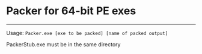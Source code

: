 # Packer for 64-bit PE exes

---

Usage: `Packer.exe [exe to be packed] [name of packed output]`

PackerStub.exe must be in the same directory
